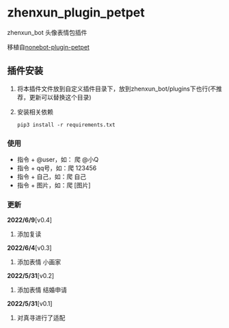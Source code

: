 # zhenxun_plugin_petpet

zhenxun_bot 头像表情包插件

移植自[nonebot-plugin-petpet](https://github.com/noneplugin/nonebot-plugin-petpet)

## 插件安装

1. 将本插件文件放到自定义插件目录下，放到zhenxun_bot/plugins下也行(不推荐，更新可以替换这个目录)

2. 安装相关依赖

   ```
   pip3 install -r requirements.txt
   ```

### 使用

- 指令 + @user，如： 爬 @小Q
- 指令 + qq号，如：爬 123456
- 指令 + 自己，如：爬 自己
- 指令 + 图片，如：爬 [图片]

### 更新

**2022/6/9**[v0.4]

1. 添加复读

**2022/6/4**[v0.3]

1. 添加表情 小画家

**2022/5/31**[v0.2]

1. 添加表情 结婚申请

**2022/5/31**[v0.1]

1. 对真寻进行了适配


